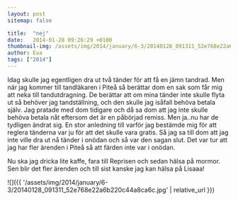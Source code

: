 ```yaml
---
layout: post
sitemap: false

title:  "nej"
date:   2014-01-28 09:26:29 +0100
thumbnail-img: /assets/img/2014/january/6-3/20140128_091311_52e768e22a6b220c44a8ca6c.jpg
author: Eva
tags: ["2014"]
---
```


Idag skulle jag egentligen dra ut två tänder för att få en jämn tandrad. Men när jag kommer till tandläkaren i Piteå så berättar dom en sak som får mig att neka till tandutdragning. De berättar att om mina tänder inte skulle flyta ut så behöver jag tandställning, och den skulle jag isåfall behöva betala själv. Jag pratade med dom tidigare och då sa dom att jag inte skulle behöva betala nåt eftersom det är en påbörjad remiss. Men ja..nu har de tydligen ändrat sig. En stor anledning till varför jag bestämde mig för att reglera tänderna var ju för att det skulle vara gratis. Så jag sa till dom att jag inte ville dra ut nå tänder i onödan och så var den sagan slut.  Det var tur att jag har fler ärenden i Piteå så att färden inte var i onödan. 

Nu ska jag dricka lite kaffe, fara till Reprisen och sedan hälsa på mormor. Sen blir det fler ärenden och till sist kanske jag kan hälsa på Lisaaa!

![]({{ '/assets/img/2014/january/6-3/20140128_091311_52e768e22a6b220c44a8ca6c.jpg'  | relative_url }})

